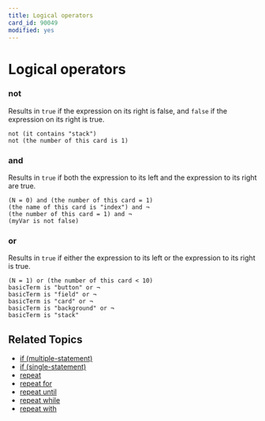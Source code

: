 ```yaml
---
title: Logical operators
card_id: 90049
modified: yes
---
```


# Logical operators

### not

Results in `true` if the expression on its right is false, and `false` if the expression on its right is true.

```
not (it contains "stack")
not (the number of this card is 1)
```

### and

Results in `true` if both the expression to its left and the expression to its right are true.

```
(N = 0) and (the number of this card = 1)
(the name of this card is "index") and ¬
(the number of this card = 1) and ¬
(myVar is not false)
```

### or

Results in `true` if either the expression to its left or the expression to its right is true.

```
(N = 1) or (the number of this card < 10)
basicTerm is "button" or ¬
basicTerm is "field" or ¬
basicTerm is "card" or ¬
basicTerm is "background" or ¬
basicTerm is "stack"
```

## Related Topics

* [if (multiple-statement)](/HyperTalkReference/keywords/if-multiple-statement)
* [if (single-statement)](/HyperTalkReference/keywords/if-single-statement)
* [repeat](/HyperTalkReference/keywords/repeat)
* [repeat for](/HyperTalkReference/keywords/repeat-for)
* [repeat until](/HyperTalkReference/keywords/repeat-until)
* [repeat while](/HyperTalkReference/keywords/repeat-while)
* [repeat with](/HyperTalkReference/keywords/repeat-with)
